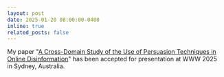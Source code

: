 ```yaml
---
layout: post
date: 2025-01-20 08:00:00-0400
inline: true
related_posts: false
---
```


My paper "[A Cross-Domain Study of the Use of Persuasion Techniques in Online Disinformation](https://arxiv.org/abs/2412.15098)" has been accepted for presentation at WWW 2025 in Sydney, Australia.